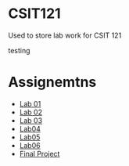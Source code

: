 # CSIT121
Used to store lab work for CSIT 121 

testing

<h1>Assignemtns</h1>

<ul>
  <li>
    <a href="lab01/aboutme.html" target="_blank">Lab 01</a>
  </li>
  <li>
    <a href="lab02/index.html" target="_blank">Lab 02</a>
  </li>
  <li>
    <a href="lab03/index.html" target="_blank">Lab 03</a>
  </li>
  <li>
    <a href="lab04/index.html" target="_blank">Lab04</a>
  </li>
  
  <li>
    <a href="lab05/index.html" target="_blank">Lab05</a>
  </li>
  <li>
    <a href="lab06/index.html" target="_blank">Lab06</a>  
  </li>
  <li>
    <a href="finalProject/index.html" target="_blank">Final Project</a>
  </li>
</ul>
